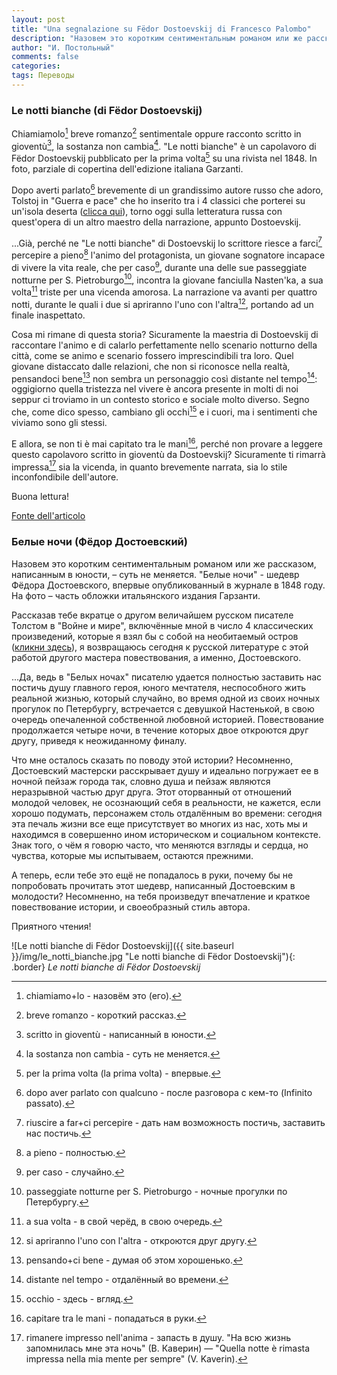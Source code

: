 ```yaml
---
layout: post
title: "Una segnalazione su Fëdor Dostoevskij di Francesco Palombo"
description: "Назовем это коротким сентиментальным романом или же рассказом, написанным в юности, суть не меняется."
author: "И. Постольный"
comments: false
categories:
tags: Переводы
---
```


### Le notti bianche (di Fëdor Dostoevskij)

Chiamiamolo[^1] breve romanzo[^2] sentimentale oppure racconto scritto in gioventù[^3], la sostanza non cambia[^4].
"Le notti bianche" è un capolavoro di Fëdor Dostoevskij pubblicato per la prima volta[^5] su una rivista nel 1848. In foto, parziale di copertina dell'edizione italiana Garzanti.

Dopo averti parlato[^6] brevemente di un grandissimo autore russo che adoro, Tolstoj in "Guerra e pace" che ho inserito tra i 4 classici che porterei su un'isola deserta ([clicca qui](https://www.paginecuriose.it/2019/03/04/i-miei-libri-preferiti/)), torno oggi sulla letteratura russa con quest'opera di un altro maestro della narrazione, appunto Dostoevskij.

...Già, perché ne "Le notti bianche" di Dostoevskij lo scrittore riesce a farci[^7] percepire a pieno[^8] l'animo del protagonista, un giovane sognatore incapace di vivere la vita reale, che per caso[^9], durante una delle sue passeggiate notturne per S. Pietroburgo[^10], incontra la giovane fanciulla Nasten'ka, a sua volta[^11] triste per una vicenda amorosa. La narrazione va avanti per quattro notti, durante le quali i due si apriranno l'uno con l'altra[^12], portando ad un finale inaspettato.

Cosa mi rimane di questa storia? Sicuramente la maestria di Dostoevskij di raccontare l'animo e di calarlo perfettamente nello scenario notturno della città, come se animo e scenario fossero imprescindibili tra loro. Quel giovane distaccato dalle relazioni, che non si riconosce nella realtà, pensandoci bene[^13] non sembra un personaggio così distante nel tempo[^14]: oggigiorno quella tristezza nel vivere è ancora presente in molti di noi seppur ci troviamo in un contesto storico e sociale molto diverso. Segno che, come dico spesso, cambiano gli occhi[^15] e i cuori, ma i sentimenti che viviamo sono gli stessi.

E allora, se non ti è mai capitato tra le mani[^16], perché non provare a leggere questo capolavoro scritto in gioventù da Dostoevskij? Sicuramente ti rimarrà impressa[^17] sia la vicenda, in quanto brevemente narrata, sia lo stile inconfondibile dell'autore.

Buona lettura!

[Fonte dell'articolo](https://www.paginecuriose.it/2021/01/02/le-notti-bianche-di-fedor-dostoevskij/)

### Белые ночи (Фёдор Достоевский)

Назовем это коротким сентиментальным романом или же рассказом, написанным в юности, – суть не меняется.
"Белые ночи" - шедевр Фёдора Достоевского, впервые опубликованный в журнале в 1848 году. На фото – часть обложки итальянского издания Гарзанти.

Рассказав тебе вкратце о другом величайшем русском писателе Толстом в "Войне и мире", включённые мной в число 4 классических произведений, которые я взял бы с собой на необитаемый остров ([кликни здесь](https://www.paginecuriose.it/2019/03/04/i-miei-libri-preferiti/)), я возвращаюсь сегодня к русской литературе с этой работой другого мастера повествования, а именно, Достоевского.

...Да, ведь в "Белых ночах" писателю удается полностью заставить нас постичь душу главного героя, юного мечтателя, неспособного жить реальной жизнью, который случайно, во время одной из своих ночных прогулок по Петербургу, встречается с девушкой Настенькой, в свою очередь опечаленной собственной любовной историей. Повествование продолжается четыре ночи, в течение которых двое откроются друг другу, приведя к неожиданному финалу.

Что мне осталось сказать по поводу этой истории? Несомненно, Достоевский мастерски расскрывает душу и идеально погружает ее в ночной пейзаж города так, словно душа и пейзаж являются неразрывной частью друг друга. Этот оторванный от отношений молодой человек, не осознающий себя в реальности, не кажется, если хорошо подумать, персонажем столь отдалённым во времени: сегодня эта печаль жизни все еще присутствует во многих из нас, хоть мы и находимся в совершенно ином историческом и социальном контексте. Знак того, о чём я говорю часто, что меняются взгляды и сердца, но чувства, которые мы испытываем, остаются прежними.

А теперь, если тебе это ещё не попадалось в руки, почему бы не попробовать прочитать этот шедевр, написанный Достоевским в молодости? Несомненно, на тебя произведут впечатление и краткое повествование истории, и своеобразный стиль автора.

Приятного чтения!

![Le notti bianche di Fëdor Dostoevskij]({{ site.baseurl }}/img/le_notti_bianche.jpg "Le notti bianche di Fëdor Dostoevskij"){: .border}
_Le notti bianche di Fëdor Dostoevskij_

[^1]: chiamiamo+lo - назовём это (его).

[^2]: breve romanzo - короткий рассказ.

[^3]: scritto in gioventù - написанный в юности.

[^4]: la sostanza non cambia - суть не меняется.

[^5]: per la prima volta (la prima volta) - впервые.

[^6]: dopo aver parlato con qualcuno - после разговора с кем-то (Infinito passato).

[^7]: riuscire a far+ci percepire - дать нам возможность постичь, заставить нас постичь.

[^8]: a pieno - полностью.

[^9]: per caso - случайно.

[^10]: passeggiate notturne per S. Pietroburgo - ночные прогулки по Петербургу.

[^11]: a sua volta - в свой черёд, в свою очередь.

[^12]: si apriranno l'uno con l'altra - откроются друг другу.

[^13]: pensando+ci bene - думая об этом хорошенько.

[^14]: distante nel tempo - отдалённый во времени.

[^15]: occhio - здесь - вгляд.

[^16]: capitare tra le mani - попадаться в руки.

[^17]: rimanere impresso nell'anima - запасть в душу. "На всю жизнь запомнилась мне эта ночь" (В. Каверин) — "Quella notte è rimasta impressa nella mia mente per sempre" (V. Kaverin).

